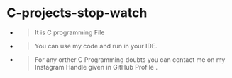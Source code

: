 # C-projects-stop-watch

- >It is C programming File
- >You can use my code and run in your IDE.
- >For any orther C Programming doubts you can contact me on my Instagram Handle given in GitHub Profile .

